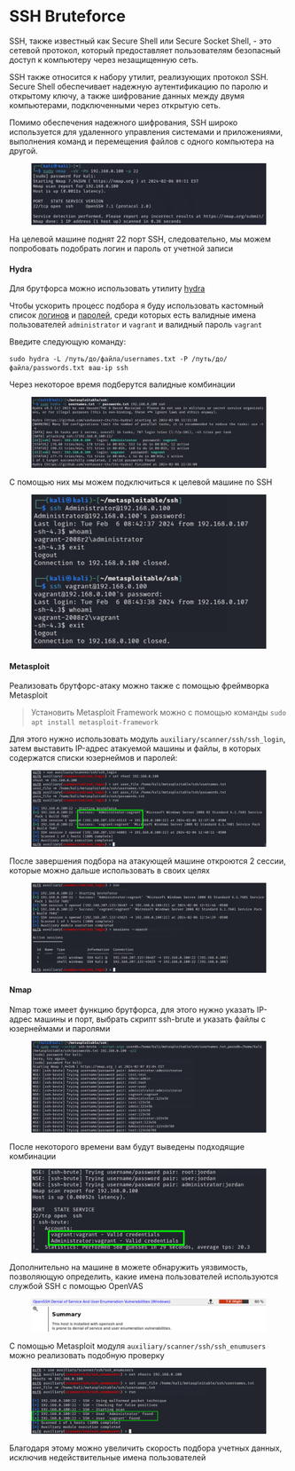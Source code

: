 # SSH Bruteforce

SSH, также известный как Secure Shell или Secure Socket Shell, - это сетевой протокол, который предоставляет пользователям безопасный доступ к компьютеру через незащищенную сеть.

SSH также относится к набору утилит, реализующих протокол SSH. Secure Shell обеспечивает надежную аутентификацию по паролю и открытому ключу, а также шифрование данных между двумя компьютерами, подключенными через открытую сеть.

Помимо обеспечения надежного шифрования, SSH широко используется для удаленного управления системами и приложениями, выполнения команд и перемещения файлов с одного компьютера на другой.

<figure><img src="../.gitbook/assets/nmap_ssh.png" alt=""><figcaption></figcaption></figure>

На целевой машине поднят 22 порт SSH, следовательно, мы можем попробовать подобрать логин и пароль от учетной записи

#### Hydra

Для брутфорса можно использовать утилиту [hydra](https://www.kali.org/tools/hydra/)

Чтобы ускорить процесс подбора я буду использовать кастомный список [логинов](https://github.com/ZHIRspb/metasploitable_GIS/blob/main/tasks/users.txt) и [паролей](https://github.com/ZHIRspb/metasploitable_GIS/blob/main/tasks/passwords.txt), среди которых есть валидные имена пользователей `administrator` и `vagrant` и валидный пароль `vagrant`

Введите следующую команду:

```
sudo hydra -L /путь/до/файла/usernames.txt -P /путь/до/файла/passwords.txt ваш-ip ssh
```

Через некоторое время подберутся валидные комбинации

<figure><img src="../.gitbook/assets/hydra_brute_ssh.png" alt=""><figcaption></figcaption></figure>

С помощью них мы можем подключиться к целевой машине по SSH

<figure><img src="../.gitbook/assets/ssh_connection.png" alt=""><figcaption></figcaption></figure>

#### Metasploit

Реализовать брутфорс-атаку можно также с помощью фреймворка Metasploit

> Установить Metasploit Framework можно с помощью команды `sudo apt install metasploit-framework`

Для этого нужно использовать модуль `auxiliary/scanner/ssh/ssh_login`, затем выставить IP-адрес атакуемой машины и файлы, в которых содержатся списки юзернеймов и паролей:

<figure><img src="../.gitbook/assets/metasploit_brute.png" alt=""><figcaption></figcaption></figure>

После завершения подбора на атакующей машине откроются 2 сессии, которые можно дальше использовать в своих целях

<figure><img src="../.gitbook/assets/metasploit_sessions.png" alt=""><figcaption></figcaption></figure>

#### Nmap

Nmap тоже имеет функцию брутфорса, для этого нужно указать IP-адрес машины и порт, выбрать скрипт ssh-brute и указать файлы с юзернеймами и паролями

<figure><img src="../.gitbook/assets/nmap_brute_ssh.png" alt=""><figcaption></figcaption></figure>

После некоторого времени вам будут выведены подходящие комбинации

<figure><img src="../.gitbook/assets/nmap_ssh_creds.png" alt=""><figcaption></figcaption></figure>

Дополнительно на машине в можете обнаружить уязвимость, позволяющую определить, какие имена пользователей используются службой SSH с помощью OpenVAS

<figure><img src="../.gitbook/assets/openvas.png" alt=""><figcaption></figcaption></figure>

С помощью Metasploit модуля `auxiliary/scanner/ssh/ssh_enumusers` можно реализовать подобную проверку

<figure><img src="../.gitbook/assets/found_users.png" alt=""><figcaption></figcaption></figure>

Благодаря этому можно увеличить скорость подбора учетных данных, исключив недействительные имена пользователей
